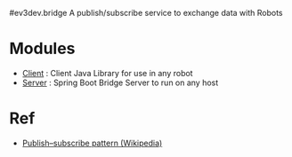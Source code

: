 #ev3dev.bridge
A publish/subscribe service to exchange data with Robots

# Modules

- [Client](/client) : Client Java Library for use in any robot
- [Server](/server) : Spring Boot Bridge Server to run on any host

# Ref

- [Publish–subscribe pattern (Wikipedia)](https://en.wikipedia.org/wiki/Publish%E2%80%93subscribe_pattern)